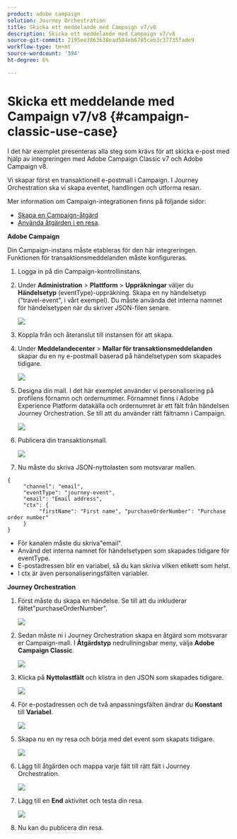 ```yaml
---
product: adobe campaign
solution: Journey Orchestration
title: Skicka ett meddelande med Campaign v7/v8
description: Skicka ett meddelande med Campaign v7/v8
source-git-commit: 2195ee3863b38ead504eb6785ceb3c37735fade9
workflow-type: tm+mt
source-wordcount: '394'
ht-degree: 6%

---
```


# Skicka ett meddelande med Campaign v7/v8 {#campaign-classic-use-case}

I det här exemplet presenteras alla steg som krävs för att skicka e-post med hjälp av integreringen med Adobe Campaign Classic v7 och Adobe Campaign v8.

Vi skapar först en transaktionell e-postmall i Campaign. I Journey Orchestration ska vi skapa eventet, handlingen och utforma resan.

Mer information om Campaign-integrationen finns på följande sidor:

* [Skapa en Campaign-åtgärd](../action/acc-action.md)
* [Använda åtgärden i en resa](../building-journeys/using-adobe-campaign-classic.md).

**Adobe Campaign**

Din Campaign-instans måste etableras för den här integreringen. Funktionen för transaktionsmeddelanden måste konfigureras.

1. Logga in på din Campaign-kontrollinstans.

1. Under **Administration** > **Plattform** > **Uppräkningar** väljer du **Händelsetyp** (eventType)-uppräkning. Skapa en ny händelsetyp (&quot;travel-event&quot;, i vårt exempel). Du måste använda det interna namnet för händelsetypen när du skriver JSON-filen senare.

   ![](../assets/accintegration-uc-1.png)

1. Koppla från och återanslut till instansen för att skapa.

1. Under **Meddelandecenter** > **Mallar för transaktionsmeddelanden** skapar du en ny e-postmall baserad på händelsetypen som skapades tidigare.

   ![](../assets/accintegration-uc-2.png)

1. Designa din mall. I det här exemplet använder vi personalisering på profilens förnamn och ordernummer. Förnamnet finns i Adobe Experience Platform datakälla och ordernumret är ett fält från händelsen Journey Orchestration. Se till att du använder rätt fältnamn i Campaign.

   ![](../assets/accintegration-uc-3.png)

1. Publicera din transaktionsmall.

   ![](../assets/accintegration-uc-4.png)

1. Nu måste du skriva JSON-nyttolasten som motsvarar mallen.

```
{
     "channel": "email",
     "eventType": "journey-event",
     "email": "Email address",
     "ctx": {
          "firstName": "First name", "purchaseOrderNumber": "Purchase order number"
     }
}
```

* För kanalen måste du skriva&quot;email&quot;.
* Använd det interna namnet för händelsetypen som skapades tidigare för eventType.
* E-postadressen blir en variabel, så du kan skriva vilken etikett som helst.
* I ctx är även personaliseringsfälten variabler.

**Journey Orchestration**

1. Först måste du skapa en händelse. Se till att du inkluderar fältet&quot;purchaseOrderNumber&quot;.

   ![](../assets/accintegration-uc-5.png)

1. Sedan måste ni i Journey Orchestration skapa en åtgärd som motsvarar er Campaign-mall. I **Åtgärdstyp** nedrullningsbar meny, välja **Adobe Campaign Classic**.

   ![](../assets/accintegration-uc-6.png)

1. Klicka på **Nyttolastfält** och klistra in den JSON som skapades tidigare.

   ![](../assets/accintegration-uc-7.png)

1. För e-postadressen och de två anpassningsfälten ändrar du **Konstant** till **Variabel**.

   ![](../assets/accintegration-uc-8.png)

1. Skapa nu en ny resa och börja med det event som skapats tidigare.

   ![](../assets/accintegration-uc-9.png)

1. Lägg till åtgärden och mappa varje fält till rätt fält i Journey Orchestration.

   ![](../assets/accintegration-uc-10.png)

1. Lägg till en **End** aktivitet och testa din resa.

   ![](../assets/accintegration-uc-11.png)

1. Nu kan du publicera din resa.
